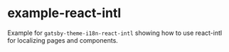 # example-react-intl

Example for `gatsby-theme-i18n-react-intl` showing how to use react-intl for localizing pages and components.
